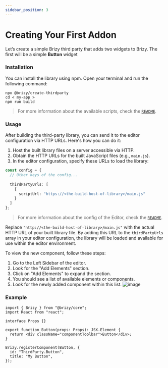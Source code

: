```yaml
---
sidebar_position: 3
---
```


# Creating Your First Addon

Let’s create a simple Brizy third party that adds two widgets to Brizy. 
The first will be a simple **Button** widget

### Installation
You can install the library using npm. Open your terminal and run the following command:

```shell
npx @brizy/create-thirdparty
cd < my-app >
npm run build
```

> For more information about the available scripts, check the [`README`](https://github.com/EasyBrizy/Brizy-Local-Editor/blob/master/packages/scripts/Readme.md).

### Usage
After building the third-party library, you can send it to the editor configuration via HTTP URLs. 
Here's how you can do it:

1. Host the built library files on a server accessible via HTTP.
2. Obtain the HTTP URLs for the built JavaScript files (e.g., `main.js`).
3. In the editor configuration, specify these URLs to load the library:

```typescript
const config = {
  // Other keys of the config...
  
  thirdPartyUrls: [
    {
      scriptUrl: "https://<the-build-host-of-library>/main.js"
    }
  ]
};
```

> For more information about the config of the Editor, check the [`README`](https://github.com/EasyBrizy/Brizy-Local-Editor/blob/master/packages/core/docs/self-hosted.MD#config).

Replace `"http://<the-build-host-of-library>/main.js"` with the actual HTTP URL of your built library file. 
By adding this URL to the `thirdPartyUrls` array in your editor configuration, the library will be loaded and available for use within the editor environment.

To view the new component, follow these steps:

1. Go to the Left Sidebar of the editor.
2. Look for the "Add Elements" section.
3. Click on "Add Elements" to expand the section.
4. You should see a list of available elements or components.
5. Look for the newly added component within this list.
![image](https://github.com/EasyBrizy/Brizy-Local-Editor/assets/18303258/eb021ebd-7a61-44f7-aa3c-ddf6f1d60b18)

### Example

```tsx
import { Brizy } from "@brizy/core";
import React from "react";

interface Props {}

export function Button(props: Props): JSX.Element {
  return <div className="componentToolbar">Button</div>;
}

Brizy.registerComponent(Button, {
  id: "ThirdParty.Button",
  title: "My Button",
});
```


